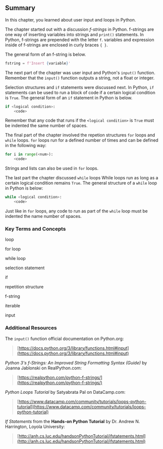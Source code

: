 
## Summary
In this chapter, you learned about user input and loops in Python.

The chapter started out with a discussion _f-strings_ in Python. f-strings are one way of inserting variables into strings and ```print()``` statements. In Python, f-strings are prepended with the letter ```f```. variables and expression inside of f-strings are enclosed in curly braces ```{ }```.

The general form of an f-string is below.

```python
fstring = f'Insert {variable}'
```

The next part of the chapter was user input and Python's ```input()``` function. Remember that the ```input()``` function outputs a string, not a float or integer. 

Selection structures and ```if``` statements were discussed next. In Python, ```if``` statements can be used to run a block of code if a certain logical condition is ```True```. The general form of an ```if``` statement in Python is below.

```python
if <logical condition>:
    <code>
```

Remember that any code that runs if the ```<logical condition>``` is ```True``` must be indented the same number of spaces. 

The final part of the chapter involved the repetion structures ```for``` loops and ```while``` loops. ```for``` loops run for a defined number of times and can be defined in the following way:

```python
for i in range(<num>):
    <code>
```

Strings and lists can also be used in ```for``` loops. 

The last part the chapter discussed ```while``` loops While loops run as long as a certain logical condition remains ```True```. The general structure of a ```while``` loop in Python is below:
    
```python
while <logical condition>:
    <code>
```

Just like in ```for``` loops, any code to run as part of the ```while``` loop must be indented the name number of spaces.
### Key Terms and Concepts
loop

for loop

while loop

selection statement

if

repetition structure

f-string

iterable

input
### Additional Resources
The ```input()``` function official documentation on Python.org: 

 > [https://docs.python.org/3/library/functions.html#input](https://docs.python.org/3/library/functions.html#input)

_Python 3's f-Strings: An Improved String Formatting Syntax (Guide)_ by Joanna Jablonski on RealPython.com:

 > [https://realpython.com/python-f-strings/](https://realpython.com/python-f-strings/)

_Python Loops Tutorial_ by Satyabrata Pal  on DataCamp.com:

 > [https://www.datacamp.com/community/tutorials/loops-python-tutorial](https://www.datacamp.com/community/tutorials/loops-python-tutorial)

_If Statements_ from the **Hands-on Python Tutorial** by Dr. Andrew N. Harrington, Loyola University:

 > [http://anh.cs.luc.edu/handsonPythonTutorial/ifstatements.html](http://anh.cs.luc.edu/handsonPythonTutorial/ifstatements.html)
 

